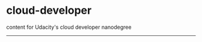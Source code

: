 # cloud-developer
content for Udacity's cloud developer nanodegree
**********************************************************

